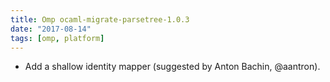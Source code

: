 ```yaml
---
title: Omp ocaml-migrate-parsetree-1.0.3
date: "2017-08-14"
tags: [omp, platform]
---
```


- Add a shallow identity mapper (suggested by Anton Bachin, @aantron).
